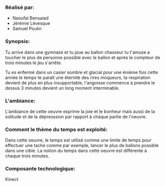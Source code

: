 ### Réalisé par:
- Naoufal Bensaiad
- Jérémie Lévesque
- Samuel Poulin

### Synopsis:
Tu arrive dans une gymnase et tu joue au ballon chasseur tu t'amuse a toucher le plus de personne possible avec le ballon et après le compteur de trois minutes le jeu s'arrête.

Tu es enfermé dans un casier sombre et glacial pour une énième fois cette année le temps te paraît une éternité des rires moqueurs, ta respiration devient de plus en plus insupportable, l'angoisse commence à prendre le dessus 3 minutes devient un long moment interminable.

### L'ambiance:
L'ambiance de cette oeuvre exprime la joie et le bonheur mais aussi de la solitude et de la dépresssion par rapport à chaque partie de l'oeuvre.

### Comment le thème du temps est exploité:
Dans cette oeuvre, le temps est utilisé comme une limite de temps pour effectuer une tache comme par exemple, lancer le plus de ballons possible dans une cible. La notion du temps dans cette oeuvre est différente à chaque trois minutes.

### Composante technologique:
Kinect
